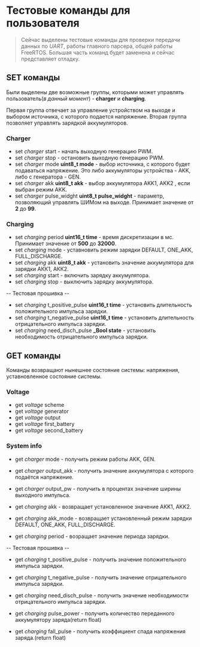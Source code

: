 # Тестовые команды для пользователя #

>Сейчас выделены тестовые команды для проверки передачи данных по *UART*, 
работы главного парсера, общей работы FreeRTOS. Большая часть команд будет заменена и сейчас представляет отладку. 

## SET команды ##
Были выделены две возможные группы, которыми может управлять пользователь(*в данный момент*) - **charger** и **charging**. 

Первая группа отвечает за управление устройством на выходе и выбором источника, с которого подается напряжение. 
Вторая группа позволяет управлять зарядкой аккумуляторов.

### Charger ###
* set *charger* start - начать выходную генерацию PWM.
* set *charger* stop - остановить выходную генерацию PWM.
* set *charger* mode **uint8_t mode** - выбор источника, с которого будет подаваться напряжение. Это либо аккумуляторы устройства - AKK, либо с генератора - GEN.
* set *charger* akk **uint8_t akk** - выбор аккумулятора AKK1, AKK2 , если выбран режим AKK.
* set *charger* pulse_widght **uint8_t pulse_widght** - параметр, позволяющий управлять ШИМом на выходе. Принимает значение от **2** до **99**.

### Charging ###
* set *charging* period **uint16_t time** - время дискретизации в мс. Принимает значение от **500** до **32000**.
* set *charging* mode - уставновить режим зарядки DEFAULT, ONE_AKK, FULL_DISCHARGE.
* set *charging* akk **uint8_t akk** - установить значение аккумулятора для зарядки АКК1, АКК2.
* set *charging* start - включить зарядку аккумулятора. 
* set *charging* stop - выключить зарядку аккумулятора.

 -- Тестовая прошивка -- 
* set *charging* t_positive_pulse **uint16_t time** - установить длительность положительного импульса зарядки.
* set *charging* t_negative_pulse **uint16_t time** - установить длительность отрицательного импульса зарядки.
* set *charging* need_disch_pulse **_Bool state** - установить необходимость отрицательного импульса зарядки. 


## GET команды ##
Команды возвращают нынешнее состояние системы: напряжения, уставновленное состояние системы.

### Voltage ###

* get *voltage* scheme  
* get *voltage* generator 
* get *voltage* output
* get *voltage* first_battery
* get *voltage* second_battery

### System info ###

* get *charger* mode - получить режим работы AKK, GEN.
* get *charger* output_akk - получить значение аккумулятора с которого подаётся напряжение.
* get *charger* output_pw - получить в процентах значение ширины выходного импульса.

* get *charging* akk - возвращает установленное значение AKK1, AKK2.
* get *charging* akk_mode - возвращает установленный режим зарядки DEFAULT, ONE_AKK, FULL_DISCHARGE.
* get *charging* period - возращает значение периода зарядки.

 -- Тестовая прошивка -- 

* get *charging* t_positive_pulse - получить значение положительного импульса зарядки.
* get *charging* t_negative_pulse - получить значение отрицательного импульса зарядки.
* get *charging* need_disch_pulse - получить значение необходимости отрицательного импульса зарядки.

* get *charging* pulse_power - получить количество переданного аккумулятору заряда(return float)
* get *charging* fall_pulse - получить коэффициент спада напряжения заряда.(return float)
